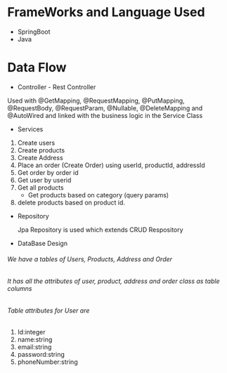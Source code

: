# FrameWorks and Language Used
* SpringBoot
* Java

# Data Flow
* Controller - Rest Controller

Used with @GetMapping, @RequestMapping, @PutMapping, @RequestBody, @RequestParam, @Nullable, @DeleteMapping and @AutoWired and linked with the business logic in the Service Class

* Services

1. Create users
2. Create products
3. Create Address
4. Place an order (Create Order) using userId, productId, addressId
5. Get order by order id
6. Get user by userid
7. Get all products
    - Get products based on category (query params)
8. delete products based on product id.

* Repository

  Jpa Repository is used which extends CRUD Respository
  
* DataBase Design

 ###### We have a tables of Users, Products, Address and Order 
 ###### It has all the attributes of user, product, address and order class as table columns
 ###### Table attributes for User are 
  1. Id:integer
  2. name:string
  3. email:string
  4. password:string
  5. phoneNumber:string
  
  
  
